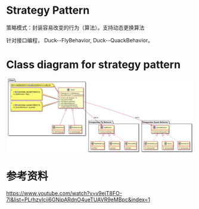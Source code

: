 # Strategy Pattern
策略模式：封装容易改变的行为（算法）。支持动态更换算法

针对接口编程， Duck--FlyBehavior, Duck--QuackBehavior。



# Class diagram for strategy pattern
![Alt text](./uml/Strategy%20Pattern.svg)

# 参考资料
https://www.youtube.com/watch?v=v9ejT8FO-7I&list=PLrhzvIcii6GNjpARdnO4ueTUAVR9eMBpc&index=1
